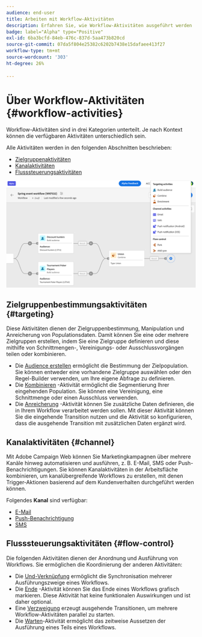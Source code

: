 ```yaml
---
audience: end-user
title: Arbeiten mit Workflow-Aktivitäten
description: Erfahren Sie, wie Workflow-Aktivitäten ausgeführt werden
badge: label="Alpha" type="Positive"
exl-id: 6ba3bcfd-84eb-476c-837d-5aa473b820cd
source-git-commit: 07da5f804e25382c6202b7438e15dafaee413f27
workflow-type: tm+mt
source-wordcount: '303'
ht-degree: 26%

---
```



# Über Workflow-Aktivitäten {#workflow-activities}

Workflow-Aktivitäten sind in drei Kategorien unterteilt. Je nach Kontext können die verfügbaren Aktivitäten unterschiedlich sein.

Alle Aktivitäten werden in den folgenden Abschnitten beschrieben:

* [Zielgruppenaktivitäten](#targeting)
* [Kanalaktivitäten](#channel)
* [Flusssteuerungsaktivitäten](#flow-control)

![](../assets/workflow-activities.png)

## Zielgruppenbestimmungsaktivitäten {#targeting}

Diese Aktivitäten dienen der Zielgruppenbestimmung, Manipulation und Anreicherung von Populationsdaten. Damit können Sie eine oder mehrere Zielgruppen erstellen, indem Sie eine Zielgruppe definieren und diese mithilfe von Schnittmengen-, Vereinigungs- oder Ausschlussvorgängen teilen oder kombinieren.

* Die [Audience erstellen](build-audience.md) ermöglicht die Bestimmung der Zielpopulation. Sie können entweder eine vorhandene Zielgruppe auswählen oder den Regel-Builder verwenden, um Ihre eigene Abfrage zu definieren.
* Die [Kombinieren](combine.md) -Aktivität ermöglicht die Segmentierung Ihrer eingehenden Population. Sie können eine Vereinigung, eine Schnittmenge oder einen Ausschluss verwenden.
* Die [Anreicherung](enrichment.md) -Aktivität können Sie zusätzliche Daten definieren, die in Ihrem Workflow verarbeitet werden sollen. Mit dieser Aktivität können Sie die eingehende Transition nutzen und die Aktivität so konfigurieren, dass die ausgehende Transition mit zusätzlichen Daten ergänzt wird.

## Kanalaktivitäten {#channel}

Mit Adobe Campaign Web können Sie Marketingkampagnen über mehrere Kanäle hinweg automatisieren und ausführen, z. B. E-Mail, SMS oder Push-Benachrichtigungen. Sie können Kanalaktivitäten in der Arbeitsfläche kombinieren, um kanalübergreifende Workflows zu erstellen, mit denen Trigger-Aktionen basierend auf dem Kundenverhalten durchgeführt werden können.

Folgendes **Kanal** sind verfügbar:

* [E-Mail](email.md)
* [Push-Benachrichtigung](push.md)
* [SMS](sms.md)

## Flusssteuerungsaktivitäten {#flow-control}

Die folgenden Aktivitäten dienen der Anordnung und Ausführung von Workflows. Sie ermöglichen die Koordinierung der anderen Aktivitäten:

* Die [Und-Verknüpfung](and-join.md) ermöglicht die Synchronisation mehrerer Ausführungszweige eines Workflows.
* Die [Ende](end.md) -Aktivität können Sie das Ende eines Workflows grafisch markieren. Diese Aktivität hat keine funktionalen Auswirkungen und ist daher optional.
* Eine [Verzweigung](fork.md) erzeugt ausgehende Transitionen, um mehrere Workflow-Aktivitäten parallel zu starten.
* Die [Warten](wait.md)-Aktivität ermöglicht das zeitweise Aussetzen der Ausführung eines Teils eines Workflows.

<!--
## Data management activities {#data-management}

overview: what they're used for
which use case you can perform with them

list available activites + short description + ref to section
-->

